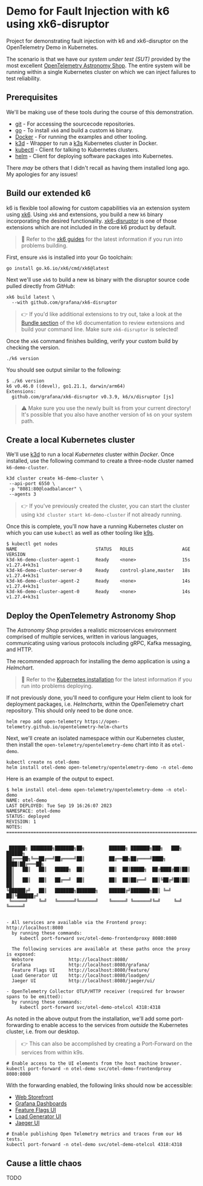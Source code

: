 # Demo for Fault Injection with k6 using xk6-disruptor
Project for demonstrating fault injection with k6 and xk6-disruptor on the OpenTelemetry Demo in Kubernetes.

The scenario is that we have our _system under test (SUT)_ provided by the most excellent [OpenTelemetry Astronomy Shop](https://github.com/open-telemetry/opentelemetry-demo). 
The entire system will be running within a single Kubernetes cluster on which we can inject failures to test reliability.

## Prerequisites
We'll be making use of these tools during the course of this demonstration.

* [git](https://git-scm.com/) - For accessing the sourcecode repositories.
* [go](https://go.dev/doc/install) - To install `xk6` and build a custom `k6` binary.
* [Docker](https://docs.docker.com/get-docker/) - For running the examples and other tooling.
* [k3d](https://k3d.io/) - Wrapper to run a [k3s](https://k3s.io/) Kubernetes cluster in Docker.
* [kubectl](https://kubernetes.io/releases/download/#kubectl) - Client for talking to Kubernetes clusters.
* [helm](https://helm.sh/) - Client for deploying software packages into Kubernetes.

There _may_ be others that I didn't recall as having them installed long ago. My apologies for any issues!

## Build our extended k6
k6 is flexible tool allowing for custom capabilities via an extension system using [xk6](https://github.com/grafana/xk6).
Using `xk6` and extensions, you build a new `k6` binary incorporating the desired functionality.
[xk6-disruptor](https://github.com/grafana/xk6-disruptor) is one of those extensions which are not included in 
the core k6 product by default.

> :bookmark: Refer to the [xk6 guides](https://k6.io/docs/extensions/guides/build-a-k6-binary-using-go/) for the latest 
> information if you run into problems building.

First, ensure `xk6` is installed into your Go toolchain:

```shell
go install go.k6.io/xk6/cmd/xk6@latest
```

Next we'll use `xk6` to build a new `k6` binary with the disruptor source code pulled directly from _GitHub_:

```shell
xk6 build latest \
  --with github.com/grafana/xk6-disruptor
```

> :point_right: If you'd like additional extensions to try out, take a look at the [Bundle section](https://k6.io/docs/extensions/get-started/bundle/)
> of the k6 documentation to review extensions and build your command line. Make sure `xk6-disruptor` is selected!

Once the `xk6` command finishes building, verify your custom build by checking the version.

```shell
./k6 version
```

You should see output similar to the following:

```
$ ./k6 version
k6 v0.46.0 ((devel), go1.21.1, darwin/arm64)
Extensions:
  github.com/grafana/xk6-disruptor v0.3.9, k6/x/disruptor [js]
```

> :warning: Make sure you use the newly built `k6` from your current directory! It's possible that you also have another 
> version of `k6` on your system path.


## Create a local Kubernetes cluster
We'll use [k3d](https://k3d.io/) to run a local _Kubernetes_ cluster within _Docker_. Once installed, use
the following command to create a three-node cluster named `k6-demo-cluster`.

```shell
k3d cluster create k6-demo-cluster \
 --api-port 6550 \
 -p "8081:80@loadbalancer" \
 --agents 3
```

> :point_right: If you've previously created the cluster, you can start the cluster using `k3d cluster start k6-demo-cluster`
> if not already running.

Once this is complete, you'll now have a running Kubernetes cluster on which you can use `kubectl` as well as other tooling
like [k9s](https://k9scli.io/). 

```
$ kubectl get nodes
NAME                             STATUS   ROLES                  AGE   VERSION
k3d-k6-demo-cluster-agent-1      Ready    <none>                 15s   v1.27.4+k3s1
k3d-k6-demo-cluster-server-0     Ready    control-plane,master   18s   v1.27.4+k3s1
k3d-k6-demo-cluster-agent-2      Ready    <none>                 14s   v1.27.4+k3s1
k3d-k6-demo-cluster-agent-0      Ready    <none>                 14s   v1.27.4+k3s1
```


## Deploy the OpenTelemetry Astronomy Shop
The _Astronomy Shop_ provides a realistic microservices environment comprised of multiple services, written in various 
languages, communicating using various protocols including gRPC, Kafka messaging, and HTTP. 

The recommended approach for installing the demo application is using a _Helmchart_.

> :bookmark: Refer to the [Kubernetes installation](https://opentelemetry.io/docs/demo/kubernetes-deployment/)
> for the latest information if you run into problems deploying.

If not previously done, you'll need to configure your Helm client to look for deployment packages, i.e. _Helmcharts_,
within the OpenTelemetry chart repository. This should only need to be done once.

```shell
helm repo add open-telemetry https://open-telemetry.github.io/opentelemetry-helm-charts
```

Next, we'll create an isolated namespace within our Kubernetes cluster, then install the `open-telemetry/opentelemetry-demo` 
chart into it as `otel-demo`.

```shell
kubectl create ns otel-demo
helm install otel-demo open-telemetry/opentelemetry-demo -n otel-demo
```

Here is an example of the output to expect.

```
$ helm install otel-demo open-telemetry/opentelemetry-demo -n otel-demo
NAME: otel-demo
LAST DEPLOYED: Tue Sep 19 16:26:07 2023
NAMESPACE: otel-demo
STATUS: deployed
REVISION: 1
NOTES:
=======================================================================================


 ██████╗ ████████╗███████╗██╗         ██████╗ ███████╗███╗   ███╗ ██████╗
██╔═══██╗╚══██╔══╝██╔════╝██║         ██╔══██╗██╔════╝████╗ ████║██╔═══██╗
██║   ██║   ██║   █████╗  ██║         ██║  ██║█████╗  ██╔████╔██║██║   ██║
██║   ██║   ██║   ██╔══╝  ██║         ██║  ██║██╔══╝  ██║╚██╔╝██║██║   ██║
╚██████╔╝   ██║   ███████╗███████╗    ██████╔╝███████╗██║ ╚═╝ ██║╚██████╔╝
 ╚═════╝    ╚═╝   ╚══════╝╚══════╝    ╚═════╝ ╚══════╝╚═╝     ╚═╝ ╚═════╝


- All services are available via the Frontend proxy: http://localhost:8080
  by running these commands:
     kubectl port-forward svc/otel-demo-frontendproxy 8080:8080

  The following services are available at these paths once the proxy is exposed:
  Webstore             http://localhost:8080/
  Grafana              http://localhost:8080/grafana/
  Feature Flags UI     http://localhost:8080/feature/
  Load Generator UI    http://localhost:8080/loadgen/
  Jaeger UI            http://localhost:8080/jaeger/ui/

- OpenTelemetry Collector OTLP/HTTP receiver (required for browser spans to be emitted):
  by running these commands:
     kubectl port-forward svc/otel-demo-otelcol 4318:4318

```

As noted in the above output from the installation, we'll add some port-forwarding to enable access to the services
from _outside_ the Kubernetes cluster, i.e. from our desktop. 

> :point_right: This can also be accomplished by creating a Port-Forward on the services from within k9s.

```shell
# Enable access to the UI elements from the host machine browser.
kubectl port-forward -n otel-demo svc/otel-demo-frontendproxy 8080:8080
```

With the forwarding enabled, the following links should now be accessible:
- [Web Storefront](http://localhost:8080/)
- [Grafana Dashboards](http://localhost:8080/grafana/)
- [Feature Flags UI](http://localhost:8080/feature/)
- [Load Generator UI](http://localhost:8080/loadgen/)
- [Jaeger UI](http://localhost:8080/jaeger/ui/)

```shell
# Enable publishing Open Telemetry metrics and traces from our k6 tests.
kubectl port-forward -n otel-demo svc/otel-demo-otelcol 4318:4318
```

## Cause a little chaos
TODO
